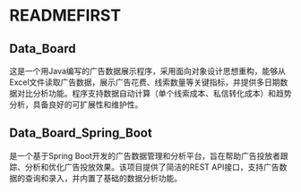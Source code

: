 # READMEFIRST
## Data_Board
这是一个用Java编写的广告数据展示程序，采用面向对象设计思想重构，能够从Excel文件读取广告数据，展示广告花费、线索数量等关键指标，并提供多日期数据对比分析功能。程序支持数据自动计算（单个线索成本、私信转化成本）和趋势分析，具备良好的可扩展性和维护性。
## Data_Board_Spring_Boot
是一个基于Spring Boot开发的广告数据管理和分析平台，旨在帮助广告投放者跟踪、分析和优化广告投放效果。该项目提供了简洁的REST API接口，支持广告数据的查询和录入，并内置了基础的数据分析功能。
